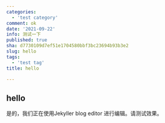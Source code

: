 ```yaml
---
categories:
  - 'test category'
comment: ok
date: '2021-09-22'
info: 测试一下
published: true
sha: d7730109d7ef51e1704580bbf3bc23694b93b3e2
slug: hello
tags:
  - 'test tag'
title: hello

---
```


## hello
是的，我们正在使用Jekyller blog editor 进行编辑。请测试效果。